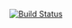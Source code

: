 [![Build Status][1]][2]

[1]: https://188.93.78.76/desktop/plugin/public/status/appsly-android-rest.antonio
[2]: https://clinker.47deg.com/jenkins/view/Appsly/job/appsly-android-rest/
